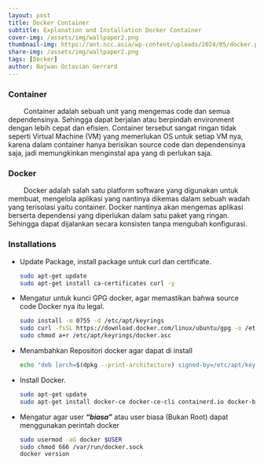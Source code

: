 ```yaml
---
layout: post
title: Docker Container
subtitle: Explanation and Installation Docker Container 
cover-img: /assets/img/wallpaper2.png
thumbnail-img: https://ant.ncc.asia/wp-content/uploads/2024/05/docker.png
share-img: /assets/img/wallpaper2.png
tags: [Docker]
author: Najwan Octavian Gerrard
---
```


### Container

&nbsp;&nbsp;&nbsp;&nbsp;&nbsp;&nbsp;&nbsp;&nbsp;Container adalah sebuah unit yang mengemas code dan semua dependensinya. Sehingga dapat berjalan atau berpindah environment dengan lebih cepat dan efisien. Container tersebut sangat ringan tidak seperti Virtual Machine (VM) yang memerlukan OS untuk setiap VM nya, karena dalam container hanya berisikan source code dan dependensinya saja, jadi memungkinkan menginstal apa yang di perlukan saja.

### Docker

&nbsp;&nbsp;&nbsp;&nbsp;&nbsp;&nbsp;&nbsp;&nbsp;Docker adalah salah satu platform software yang digunakan untuk membuat, mengelola aplikasi yang nantinya dikemas dalam sebuah wadah yang terisolasi yaitu container. Docker nantinya akan mengemas aplikasi berserta dependensi yang diperlukan dalam satu paket yang ringan. Sehingga dapat dijalankan secara konsisten tanpa mengubah konfigurasi.

### Installations
- Update Package, install package untuk curl dan certificate.
  ```bash
  sudo apt-get update
  sudo apt-get install ca-certificates curl -y
  ```

- Mengatur untuk kunci GPG docker, agar memastikan bahwa source code Docker nya itu legal.
  ```bash
  sudo install -m 0755 -d /etc/apt/keyrings
  sudo curl -fsSL https://download.docker.com/linux/ubuntu/gpg -o /etc/apt/keyrings/docker.asc
  sudo chmod a+r /etc/apt/keyrings/docker.asc
  ```
  
- Menambahkan Repositori docker agar dapat di install
  ```bash
  echo "deb [arch=$(dpkg --print-architecture) signed-by=/etc/apt/keyrings/docker.asc] https://download.docker.com/linux/ubuntu $(. /etc/os-release && echo "$VERSION_CODENAME") stable" | sudo tee /etc/apt/sources.list.d/docker.list > /dev/null
  ```
    
- Install Docker.
  ```bash
  sudo apt-get update
  sudo apt-get install docker-ce docker-ce-cli containerd.io docker-buildx-plugin docker-compose-plugin -y
  ```
    
- Mengatur agar user **_“biasa”_** atau user biasa (Bukan Root) dapat menggunakan perintah docker
  ```bash
  sudo usermod -aG docker $USER
  sudo chmod 666 /var/run/docker.sock
  docker version
  ```
